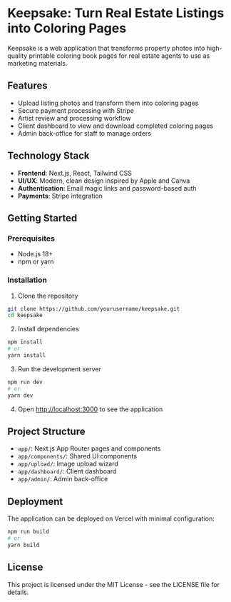 # Keepsake: Turn Real Estate Listings into Coloring Pages

Keepsake is a web application that transforms property photos into high-quality printable coloring book pages for real estate agents to use as marketing materials.

## Features

- Upload listing photos and transform them into coloring pages
- Secure payment processing with Stripe
- Artist review and processing workflow
- Client dashboard to view and download completed coloring pages
- Admin back-office for staff to manage orders

## Technology Stack

- **Frontend**: Next.js, React, Tailwind CSS
- **UI/UX**: Modern, clean design inspired by Apple and Canva
- **Authentication**: Email magic links and password-based auth
- **Payments**: Stripe integration

## Getting Started

### Prerequisites

- Node.js 18+
- npm or yarn

### Installation

1. Clone the repository
```bash
git clone https://github.com/yourusername/keepsake.git
cd keepsake
```

2. Install dependencies
```bash
npm install
# or
yarn install
```

3. Run the development server
```bash
npm run dev
# or
yarn dev
```

4. Open [http://localhost:3000](http://localhost:3000) to see the application

## Project Structure

- `app/`: Next.js App Router pages and components
- `app/components/`: Shared UI components
- `app/upload/`: Image upload wizard
- `app/dashboard/`: Client dashboard
- `app/admin/`: Admin back-office

## Deployment

The application can be deployed on Vercel with minimal configuration:

```bash
npm run build
# or
yarn build
```

## License

This project is licensed under the MIT License - see the LICENSE file for details.
